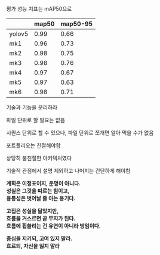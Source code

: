 평가 성능 지표는 mAP50으로


|        | map50 | map50-95 |
| ------ | ----- | -------- |
| yolov5 | 0.99  | 0.66     |
| mk1    | 0.96  | 0.73     |
| mk2    | 0.98  | 0.75     |
| mk3    | 0.98  | 0.76     |
| mk4    | 0.97  | 0.67     |
| mk5    | 0.97  | 0.63     |
| mk6    | 0.98  | 0.71     |
기술과 기능을 분리하라

파일 단위로 할 필요는 없음

시퀀스 단위로 할 수 있으나, 파일 단위로 쪼개면 알아 먹을 수가 없음

포트폴리오는 친절해야함

상당히 불친절한 아키텍처였다

기술적 관점에서 설명 제외하고 나머지는 간단하게 해야함


**계획은 이정표이지, 운명이 아니다.  
성실은 그것을 따르는 힘이고,  
융통성은 벗어날 줄 아는 용기다.**

**고집은 성실을 닮았지만,  
흐름을 거스르면 곧 무지가 된다.  
흐름에 휩쓸리는 건 유연이 아니라 방임이다.**

**중심을 지키되, 고여 있지 말라.  
흐르되, 자신을 잃지 말라**